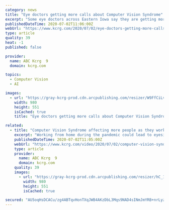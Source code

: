 ```yaml
---
category: news
title: "Eye doctors getting more calls about Computer Vision Syndrome"
excerpt: "Some eye doctors across Eastern Iowa say they are getting more calls as the pandemic is forcing more people to work from home, staring at a computer all day. It’s causing what they call Computer Vision Syndrome."
publishedDateTime: 2020-07-02T11:06:00Z
webUrl: "https://www.kcrg.com/2020/07/02/eye-doctors-getting-more-calls-about-computer-vision-syndrome/"
type: article
quality: 39
heat: -1
published: false

provider:
  name: ABC Kcrg  9
  domain: kcrg.com

topics:
  - Computer Vision
  - AI

images:
  - url: "https://gray-kcrg-prod.cdn.arcpublishing.com/resizer/W9FfCiLvOvHWsRU1FXmaKa54oPk=/980x0/smart/cloudfront-us-east-1.images.arcpublishing.com/gray/YVN66F2RNBIJ5GAQU25FQITL5I.png"
    width: 980
    height: 551
    isCached: true
    title: "Eye doctors getting more calls about Computer Vision Syndrome"

related:
  - title: "Computer Vision Syndrome affecting more people as they work from home"
    excerpt: "Working from home during the pandemic could lead to eyesight problems for some people. It's known as Computer Vision Syndrome."
    publishedDateTime: 2020-07-02T11:05:00Z
    webUrl: "https://www.kcrg.com/video/2020/07/02/computer-vision-syndrome-affecting-more-people-they-work-home/"
    type: article
    provider:
      name: ABC Kcrg  9
      domain: kcrg.com
    quality: 39
    images:
      - url: "https://gray-kcrg-prod.cdn.arcpublishing.com/resizer/hC_1qg3aE37Lj6y4qxzqr5tBN2k=/980x0/smart/do0bihdskp9dy.cloudfront.net/07-02-2020/t_75a7a5fe2aac4e14b287c82a4e40fdc4_name_file_1920x1080_5400_v4_.jpg"
        width: 980
        height: 551
        isCached: true

secured: "AU5oqHsDCACu/zg4ABTqvHonTXqJWB4AKzDbL3Mqs9NAD4sINmJmYRB+nrLyzRmLDntOb8GFKw3O6Qa85ULDDwIO54bEjBkcte1XVLbUgXUxmqi9NOQpsqJVC0OyaNuV0GcOHThzabMUdXxVX5iCRhvPOQKX+htCfMh49EnQUQ4RN82wks7IN28NDgDlMrskuBtiuHjfcZckA5kuT5qigUNIzkMIIGLFxvr1I4YdWZ8boExI3YmG4Dshj4LwRn5GeyKaAe0Lz02hMxK5WdlTTb0Ds2C/Gl+XBakOZZXDfdJyfJI2JVS0nwuEEw4bGDWi/JhzEdxcilEmvlf8NjY1ng==;LtBHLkDwR8FWjBslZSFH+g=="
---
```



